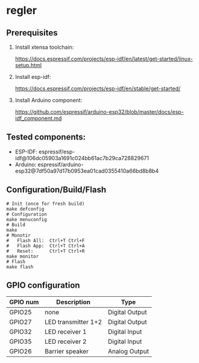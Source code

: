 # regler

## Prerequisites

1. Install xtensa toolchain:

    https://docs.espressif.com/projects/esp-idf/en/latest/get-started/linux-setup.html

1.  Install esp-idf:

    https://docs.espressif.com/projects/esp-idf/en/stable/get-started/

1. Install Arduino component:

    https://github.com/espressif/arduino-esp32/blob/master/docs/esp-idf_component.md

## Tested components:
* ESP-IDF: espressif/esp-idf@106dc05903a1691c024bb61ac7b29ca728829671
* Arduino: espressif/arduino-esp32@7df50a97d17b0953ea01cad0355410a66bd8b8b4

## Configuration/Build/Flash

```console
# Init (once for fresh build)
make defconfig
# Configuration
make menuconfig
# Build
make
# Monotir
#   Flash All:  Ctrl+T Ctrl+F
#   Flash App:  Ctrl+T Ctrl+A
#   Reset:      Ctrl+T Ctrl+R
make monitor
# Flash
make flash
```

## GPIO configuration
GPIO num | Description | Type
------------ | ------------- | -------------
GPIO25 | none | Digital Output
GPIO27 | LED transmitter 1+2 | Digital Output
GPIO32 | LED receiver 1 | Digital Input
GPIO35 | LED receiver 2 | Digital Input
GPIO26 | Barrier speaker | Analog Output

